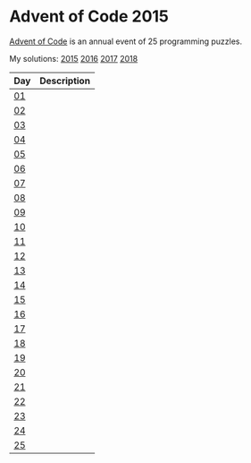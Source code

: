 # Advent of Code 2015

[Advent of Code](http://adventofcode.com) is an annual event of 25 programming puzzles.

My solutions: [2015](https://github.com/RobinRH/advent-of-code-2015) [2016](https://github.com/RobinRH/advent-of-code-2016) [2017](https://github.com/RobinRH/advent-of-code-2017) [2018](https://github.com/RobinRH/advent-of-code-2018)

Day | Description
---|---
[01](https://github.com/RobinRH/advent-of-code-2015/tree/master/day01) | 
[02](https://github.com/RobinRH/advent-of-code-2015/tree/master/day02) | 
[03](https://github.com/RobinRH/advent-of-code-2015/tree/master/day03) | 
[04](https://github.com/RobinRH/advent-of-code-2015/tree/master/day04) | 
[05](https://github.com/RobinRH/advent-of-code-2015/tree/master/day05) | 
[06](https://github.com/RobinRH/advent-of-code-2015/tree/master/day06) | 
[07](https://github.com/RobinRH/advent-of-code-2015/tree/master/day07) | 
[08](https://github.com/RobinRH/advent-of-code-2015/tree/master/day08) | 
[09](https://github.com/RobinRH/advent-of-code-2015/tree/master/day09) | 
[10](https://github.com/RobinRH/advent-of-code-2015/tree/master/day10) | 
[11](https://github.com/RobinRH/advent-of-code-2015/tree/master/day11) | 
[12](https://github.com/RobinRH/advent-of-code-2015/tree/master/day12) | 
[13](https://github.com/RobinRH/advent-of-code-2015/tree/master/day13) | 
[14](https://github.com/RobinRH/advent-of-code-2015/tree/master/day14) | 
[15](https://github.com/RobinRH/advent-of-code-2015/tree/master/day15) | 
[16](https://github.com/RobinRH/advent-of-code-2015/tree/master/day16) | 
[17](https://github.com/RobinRH/advent-of-code-2015/tree/master/day17) | 
[18](https://github.com/RobinRH/advent-of-code-2015/tree/master/day18) | 
[19](https://github.com/RobinRH/advent-of-code-2015/tree/master/day19) | 
[20](https://github.com/RobinRH/advent-of-code-2015/tree/master/day20) | 
[21](https://github.com/RobinRH/advent-of-code-2015/tree/master/day21) | 
[22](https://github.com/RobinRH/advent-of-code-2015/tree/master/day22) | 
[23](https://github.com/RobinRH/advent-of-code-2015/tree/master/day23) | 
[24](https://github.com/RobinRH/advent-of-code-2015/tree/master/day24) | 
[25](https://github.com/RobinRH/advent-of-code-2015/tree/master/day25) | 


